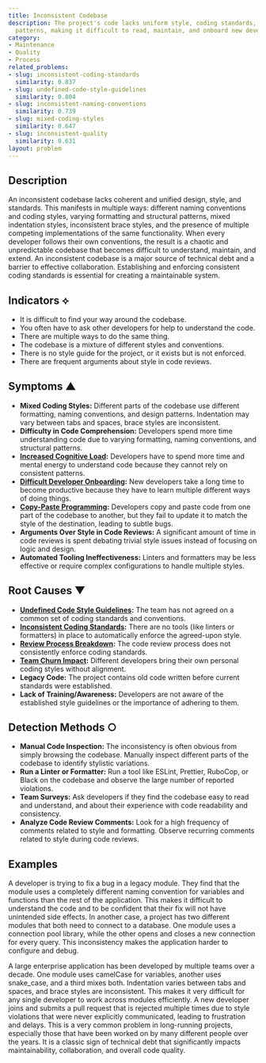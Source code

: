```yaml
---
title: Inconsistent Codebase
description: The project's code lacks uniform style, coding standards, and design
  patterns, making it difficult to read, maintain, and onboard new developers.
category:
- Maintenance
- Quality
- Process
related_problems:
- slug: inconsistent-coding-standards
  similarity: 0.837
- slug: undefined-code-style-guidelines
  similarity: 0.804
- slug: inconsistent-naming-conventions
  similarity: 0.739
- slug: mixed-coding-styles
  similarity: 0.647
- slug: inconsistent-quality
  similarity: 0.631
layout: problem
---
```


## Description
An inconsistent codebase lacks coherent and unified design, style, and standards. This manifests in multiple ways: different naming conventions and coding styles, varying formatting and structural patterns, mixed indentation styles, inconsistent brace styles, and the presence of multiple competing implementations of the same functionality. When every developer follows their own conventions, the result is a chaotic and unpredictable codebase that becomes difficult to understand, maintain, and extend. An inconsistent codebase is a major source of technical debt and a barrier to effective collaboration. Establishing and enforcing consistent coding standards is essential for creating a maintainable system.

## Indicators ⟡
- It is difficult to find your way around the codebase.
- You often have to ask other developers for help to understand the code.
- There are multiple ways to do the same thing.
- The codebase is a mixture of different styles and conventions.
- There is no style guide for the project, or it exists but is not enforced.
- There are frequent arguments about style in code reviews.

## Symptoms ▲

- **Mixed Coding Styles:** Different parts of the codebase use different formatting, naming conventions, and design patterns. Indentation may vary between tabs and spaces, brace styles are inconsistent.
- **Difficulty in Code Comprehension:** Developers spend more time understanding code due to varying formatting, naming conventions, and structural patterns.
- **[Increased Cognitive Load](increased-cognitive-load.md):** Developers have to spend more time and mental energy to understand code because they cannot rely on consistent patterns.
- **[Difficult Developer Onboarding](difficult-developer-onboarding.md):** New developers take a long time to become productive because they have to learn multiple different ways of doing things.
- **[Copy-Paste Programming](copy-paste-programming.md):** Developers copy and paste code from one part of the codebase to another, but they fail to update it to match the style of the destination, leading to subtle bugs.
- **Arguments Over Style in Code Reviews:** A significant amount of time in code reviews is spent debating trivial style issues instead of focusing on logic and design.
- **Automated Tooling Ineffectiveness:** Linters and formatters may be less effective or require complex configurations to handle multiple styles.

## Root Causes ▼

- **[Undefined Code Style Guidelines](undefined-code-style-guidelines.md):** The team has not agreed on a common set of coding standards and conventions.
- **[Inconsistent Coding Standards](inconsistent-coding-standards.md):** There are no tools (like linters or formatters) in place to automatically enforce the agreed-upon style.
- **[Review Process Breakdown](review-process-breakdown.md):** The code review process does not consistently enforce coding standards.
- **[Team Churn Impact](team-churn-impact.md):** Different developers bring their own personal coding styles without alignment.
- **Legacy Code:** The project contains old code written before current standards were established.
- **Lack of Training/Awareness:** Developers are not aware of the established style guidelines or the importance of adhering to them.

## Detection Methods ○

- **Manual Code Inspection:** The inconsistency is often obvious from simply browsing the codebase. Manually inspect different parts of the codebase to identify stylistic variations.
- **Run a Linter or Formatter:** Run a tool like ESLint, Prettier, RuboCop, or Black on the codebase and observe the large number of reported violations.
- **Team Surveys:** Ask developers if they find the codebase easy to read and understand, and about their experience with code readability and consistency.
- **Analyze Code Review Comments:** Look for a high frequency of comments related to style and formatting. Observe recurring comments related to style during code reviews.

## Examples
A developer is trying to fix a bug in a legacy module. They find that the module uses a completely different naming convention for variables and functions than the rest of the application. This makes it difficult to understand the code and to be confident that their fix will not have unintended side effects. In another case, a project has two different modules that both need to connect to a database. One module uses a connection pool library, while the other opens and closes a new connection for every query. This inconsistency makes the application harder to configure and debug.

A large enterprise application has been developed by multiple teams over a decade. One module uses camelCase for variables, another uses snake_case, and a third mixes both. Indentation varies between tabs and spaces, and brace styles are inconsistent. This makes it very difficult for any single developer to work across modules efficiently. A new developer joins and submits a pull request that is rejected multiple times due to style violations that were never explicitly communicated, leading to frustration and delays. This is a very common problem in long-running projects, especially those that have been worked on by many different people over the years. It is a classic sign of technical debt that significantly impacts maintainability, collaboration, and overall code quality.